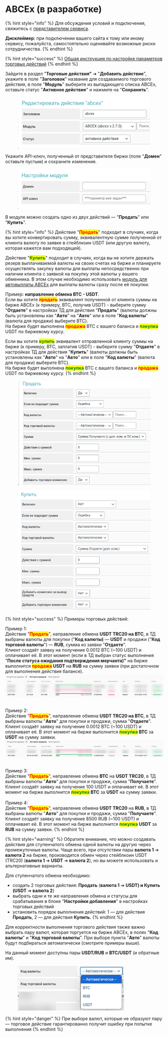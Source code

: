 # ABCEx (в разработке)

{% hint style="info" %}
Для обсуждения условий и подключения, свяжитесь с [представителем сервиса](https://t.me/ABCEX_API_support).

**Дисклеймер**: при подключении вашего сайта к тому или иному сервису, пожалуйста, самостоятельно оценивайте возможные риски сотрудничества.
{% endhint %}

{% hint style="success" %}
[Общая инструкция по настройке параметров торговых действий](https://premium.gitbook.io/main/osnovnye-nastroiki/modul-torgovye-deistviya/sozdanie-torgovogo-deistviya/parametry-torgovykh-deistvii)
{% endhint %}

Зайдите в раздел "**Торговые действия"** ➔ "**Добавить действие**", укажите в поле "**Заголовок**" название для создаваемого торгового действия, в поле "**Модуль**" выберите из выпадающего списка ABCEx, оставьте статус "**Активное действие**" и нажмите на "**Сохранить**".

<figure><img src="../../../.gitbook/assets/image (48).png" alt="" width="422"><figcaption></figcaption></figure>

Укажите API-ключ, полученный от представителя биржи (поле "**Домен**" оставьте пустым) и сохраните изменения.

<figure><img src="../../../.gitbook/assets/image (45).png" alt=""><figcaption></figcaption></figure>

В модуле можно создать одно из двух действий — "**Продать**" или "**Купить**".

{% hint style="info" %}
Действие "<mark style="color:red;">**Продать**</mark>" подходит в случаях, когда вы хотите конвертировать сумму, эквивалентную сумме полученной от клиента валюту по заявке в стейблкоин USDT (или другую валюту, которая кажется вам подходящей).

Действие "<mark style="color:green;">**Купить**</mark>" подходит в случаях, когда вы не хотите держать резерв выплачиваемой валюты на своих счетах на бирже и планируете осуществлять закупку валюты для выплаты непосредственно при наличии клиента с заявкой на покупку этой валюты у вашего обменника. В этом случае необходимо использовать [модуль для автовыплаты ABCEx](https://premium.gitbook.io/main/osnovnye-nastroiki/merchanty-i-avtovyplaty/avtovyplaty/abcex) для выплаты валюты сразу после её покупки.



Пример: **направление обмена BTC - USDT**.\
Если вы хотите <mark style="color:red;">**продать**</mark> эквивалент полученной от клиента суммы на бирже ABCEx (к примеру, BTC, получив USDT) - выберите сумму "**Отдаете**" в настройках ТД для действия "**Продать**" (валюты должны быть установлены как "**Авто**" на "**Авто**" или в поле "**Код валюты**" (валюта для продажи) выберите BTC).\
На бирже будет выполнена <mark style="color:red;">**продажа**</mark> BTC с вашего баланса и <mark style="color:green;">**покупка**</mark> USDT по биржевому курсу.

Если вы хотите <mark style="color:green;">**купить**</mark> эквивалент отправленной клиенту суммы на бирже (к примеру, BTC, заплатив USDT) - выберите сумму "**Отдаете**" в настройках ТД для действия "**Купить**" (валюты должны быть установлены как "**Авто**" на "**Авто**" или в поле "**Код валюты**" (валюта для продажи) выберите BTC).\
На бирже будет выполнена <mark style="color:green;">**покупка**</mark> BTC с вашего баланса и <mark style="color:red;">**продажа**</mark> USDT по биржевому курсу.
{% endhint %}

<div><figure><img src="../../../.gitbook/assets/image (50).png" alt="" width="486"><figcaption></figcaption></figure> <figure><img src="../../../.gitbook/assets/image (610).png" alt="" width="472"><figcaption></figcaption></figure></div>

{% hint style="success" %}
Примеры торговых действий:

Пример 1:\
Действие "<mark style="color:red;">**Продать**</mark>", направление обмена **USDT TRC20 на BTC**, в ТД выбраны валюты для покупки ("**Код валюты)** — **USDT** и продажи ("**Код торговой валюты**") — **RUB**, сумма из заявки "**Отдаете**".\
Клиент создаёт заявку на получение 0.0012 BTC (\~100 USDT) и оплачивает её. В этот момент (если в ТД выбран статус выполнения "**После статуса ожидания подтверждения мерчанта)"** на бирже выполнится <mark style="color:red;">**продажа**</mark>**&#x20;USDT** на **RUB** на сумму заявки (при достаточном для выполнения действия балансе).\
![](<../../../.gitbook/assets/image (46).png>)

\
Пример 2:\
Действие "<mark style="color:red;">**Продать**</mark>", направление обмена **USDT TRC20 на BTC**, в ТД выбраны валюты "**Авто**" для покупки и продажи, сумма "**Отдаете**".\
Клиент создаёт заявку на получение 0.0012 BTC (\~100 USDT) и оплачивает её. В этот момент на бирже выполнится <mark style="color:green;">**покупка**</mark>**&#x20;BTC** за **USDT** на сумму заявки.\
![](<../../../.gitbook/assets/image (47).png>)

\
Пример 3:\
Действие "<mark style="color:red;">**Продать**</mark>", направление обмена **BTC** на **USDT TRC20**, в ТД выбраны валюты "**Авто**" для покупки и продажи, сумма "**Получаете**".\
Клиент создаёт заявку на получение 100 USDT и оплачивает её. В этот момент на бирже выполнится <mark style="color:green;">**покупка**</mark>**&#x20;BTC** за **USDT** на сумму заявки.\
\
Пример 4:\
Действие "<mark style="color:red;">**Продать**</mark>", направление обмена **USDT TRC20** на **RUB**, в ТД выбраны валюты "**Авто**" для покупки и продажи, сумма "**Получаете**".\
Клиент создаёт заявку на получение 8500 RUB (\~100 USDT) и оплачивает её. В этот момент на бирже выполнится <mark style="color:green;">**покупка**</mark>**&#x20;USDT** за **RUB** на сумму заявки.
{% endhint %}

{% hint style="warning" %}
Обратите внимание, что можно создавать действия для ступенчатого обмена одной валюты на другую через промежуточные валюты. Чаще всего, при отсутствии пары **валюта 1** ➔ **валюта 2** на бирже, производится обмен через стейблкоин USDT (TRC20) (**валюта 1** ➔ **USDT** ➔ **валюта 2**), но вы можете использовать и альтернативные варианты.

Для ступенчатого обмена необходимо:

* &#x20;создать 2 торговых действия: **Продать** (**валюта 1** ➔ **USDT) и Купить (USDT** ➔ **валюта 2**)
* выбрать одни и те же направления обмена и статусы для срабатывания в блоке "**Настройки добавления**" в настройках торговых действий
* установить порядок выполнения действий: 1 — для действия **Продать**, 2 — для действия **Купить.**
{% endhint %}

Для корректности выполнения торгового действия также важно выбрать пару валют, которая торгуется на бирже ABCEx, в полях "**Код валюты**" и "**Код торговой валюты**". При выборе пункта "**Авто**" валюты будут подбираться автоматически (смотрите примеры выше).

На данный момент доступны пары **USDT/RUB** и **BTC/USDT** (и обратные им).

<figure><img src="../../../.gitbook/assets/image (2121).png" alt="" width="339"><figcaption></figcaption></figure>

{% hint style="danger" %}
При выборе валют, которые не образуют пару — торговое действие гарантированно получит ошибку при попытке выполнения
{% endhint %}
